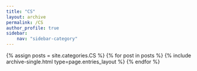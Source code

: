 ```yaml
---
title: "CS"
layout: archive
permalink: /CS
author_profile: true
sidebar:
    nav: "sidebar-category"
---
```



{% assign posts = site.categories.CS %}
{% for post in posts %} {% include archive-single.html type=page.entries_layout %} {% endfor %}